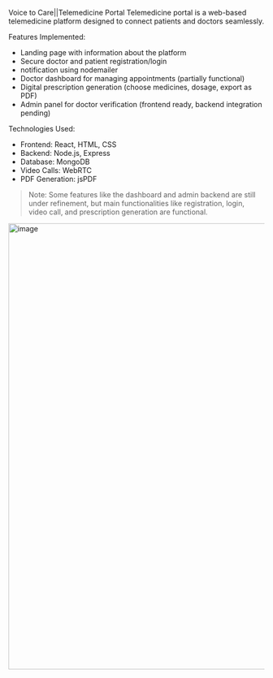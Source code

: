 Voice to Care||Telemedicine Portal
Telemedicine portal is a web-based telemedicine platform designed to connect patients and doctors seamlessly. 

Features Implemented:
- Landing page with information about the platform 
- Secure doctor and patient registration/login
- notification using nodemailer
- Doctor dashboard for managing appointments (partially functional)
- Digital prescription generation (choose medicines, dosage, export as PDF)
- Admin panel for doctor verification (frontend ready, backend integration pending)

Technologies Used:
- Frontend: React, HTML, CSS
- Backend: Node.js, Express
- Database: MongoDB
- Video Calls: WebRTC
- PDF Generation: jsPDF

> Note: Some features like the dashboard and admin backend are still under refinement, but main functionalities like registration, login, video call, and prescription generation are functional.

<img width="1812" height="879" alt="image" src="https://github.com/user-attachments/assets/64a501a1-f579-472b-b08c-5da22a3c328d" />


